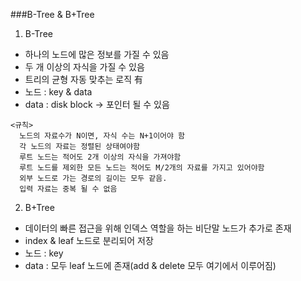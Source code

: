 ###B-Tree & B+Tree

1. B-Tree
- 하나의 노드에 많은 정보를 가질 수 있음
- 두 개 이상의 자식을 가질 수 있음
- 트리의 균형 자동 맞추는 로직 有
- 노드 : key & data
- data : disk block -> 포인터 될 수 있음

```
<규칙>
  노드의 자료수가 N이면, 자식 수는 N+1이어야 함
  각 노드의 자료는 정렬된 상태여야함
  루트 노드는 적어도 2개 이상의 자식을 가져야함
  루트 노드를 제외한 모든 노드는 적어도 M/2개의 자료를 가지고 있어야함
  외부 노드로 가는 경로의 길이는 모두 같음.
  입력 자료는 중복 될 수 없음
```


2. B+Tree 
- 데이터의 빠른 접근을 위해 인덱스 역할을 하는 비단말 노드가 추가로 존재
- index & leaf 노드로 분리되어 저장
- 노드 : key
- data : 모두 leaf 노드에 존재(add & delete 모두 여기에서 이루어짐)